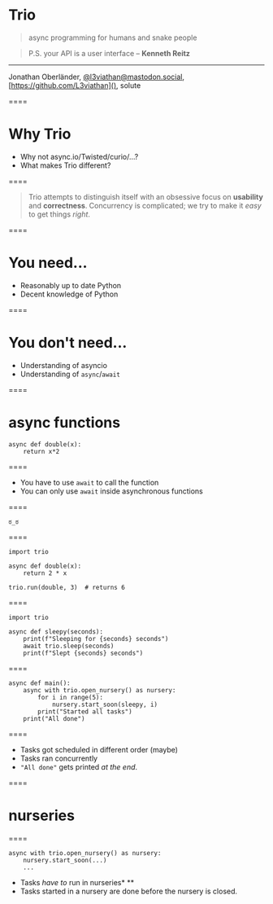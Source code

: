 # Trio

> async programming for humans and snake people

> P.S. your API is a user interface – **Kenneth Reitz**

----

Jonathan Oberländer, [@l3viathan@mastodon.social](), [https://github.com/L3viathan](), solute

====

# Why Trio

- Why not async.io/Twisted/curio/...?
- What makes Trio different?

====

> Trio attempts to distinguish itself with an obsessive focus on **usability** and **correctness**. Concurrency is complicated; we try to make it *easy* to get things *right*.

====

# You need...

- Reasonably up to date Python
- Decent knowledge of Python

====

# You don't need...

- Understanding of asyncio
- Understanding of `async`/`await`

====

# async functions

```
async def double(x):
    return x*2
```

====

- You have to use `await` to call the function
- You can only use `await` inside asynchronous functions

====

```
ಠ_ಠ
```

====

```
import trio

async def double(x):
    return 2 * x

trio.run(double, 3)  # returns 6
```

====

```exechidden
import trio
```

```exec
async def sleepy(seconds):
    print(f"Sleeping for {seconds} seconds")
    await trio.sleep(seconds)
    print(f"Slept {seconds} seconds")
```
====

```exec
async def main():
    async with trio.open_nursery() as nursery:
        for i in range(5):
            nursery.start_soon(sleepy, i)
        print("Started all tasks")
    print("All done")
```

====

- Tasks got scheduled in different order (maybe)
- Tasks ran concurrently
- `"All done"` gets printed _at the end_.

====

# nurseries

====

```
async with trio.open_nursery() as nursery:
    nursery.start_soon(...)
    ...
```

- Tasks _have to_ run in nurseries* **
- Tasks started in a nursery are done before the nursery is closed.

